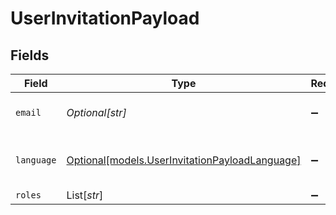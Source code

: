 # UserInvitationPayload


## Fields

| Field                                                                                        | Type                                                                                         | Required                                                                                     | Description                                                                                  | Example                                                                                      |
| -------------------------------------------------------------------------------------------- | -------------------------------------------------------------------------------------------- | -------------------------------------------------------------------------------------------- | -------------------------------------------------------------------------------------------- | -------------------------------------------------------------------------------------------- |
| `email`                                                                                      | *Optional[str]*                                                                              | :heavy_minus_sign:                                                                           | Email address of the address                                                                 | test@example.com                                                                             |
| `language`                                                                                   | [Optional[models.UserInvitationPayloadLanguage]](../models/userinvitationpayloadlanguage.md) | :heavy_minus_sign:                                                                           | Language for user invitation email                                                           |                                                                                              |
| `roles`                                                                                      | List[*str*]                                                                                  | :heavy_minus_sign:                                                                           | N/A                                                                                          |                                                                                              |